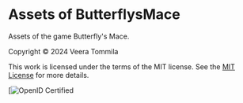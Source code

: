 # Assets of ButterflysMace
Assets of the game Butterfly's Mace.

Copyright © 2024 Veera Tommila

This work is licensed under the terms of the MIT license. See the [MIT License](LICENSE.txt) for more details.

[![OpenID Certified](veeraTommila/Assets_of_Butterflys_Mace/blob/main/Pictures/Butterflys_Mace_view.png)
